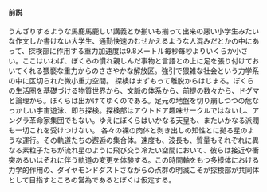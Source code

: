 #### 前説

うんざりするような馬鹿馬鹿しい講義とか揃いも揃って出来の悪い小学生みたいな作文しか書けない大学生、通勤快速のむせかえるような人混みだとかの中にあって、探検部に作用する重力加速度は9.8メートル毎秒毎秒よりいくらか小さい。ここはいわば、ぼくらの慣れ親しんだ事物と言語との上に足を張り付けておいてくれる猥褻な重力からのささやかな解放区。強引で猥雑な社会という力学系の中に区切られた微小重力空間。
探検はまずもって離脱からはじまる。ぼくらの生活圏を基礎づける物質世界から、文脈の体系から、前提の数々から、ドグマと論理から。ぼくらは出かけてゆくのである。足元の地盤を切り崩しつつの危なっかしい宇宙遊泳、即ち探検。探検部はアウトドア趣味サークルではないし、アングラ革命家集団でもない。ゆえにぼくらはいかなる天皇も、またいかなる派閥も一切これを受けつけない。
各々の裸の肉体と剥き出しの知性とに拠る星のような運行。その軌道たちの邂逅の集合体。速度も、波長も、質量もそれぞれに異なる素粒子たちが流れ星のように飛び交う冷たい空間において、彼らは接近や衝突あるいはそれに伴う軌道の変更を体験する。この時間軸をもつ多様体における力学的作用の、ダイヤモンドダストさながらの点群の明滅こそが探検部が共同体として目指すところの営為であるとぼくは仮定する。
